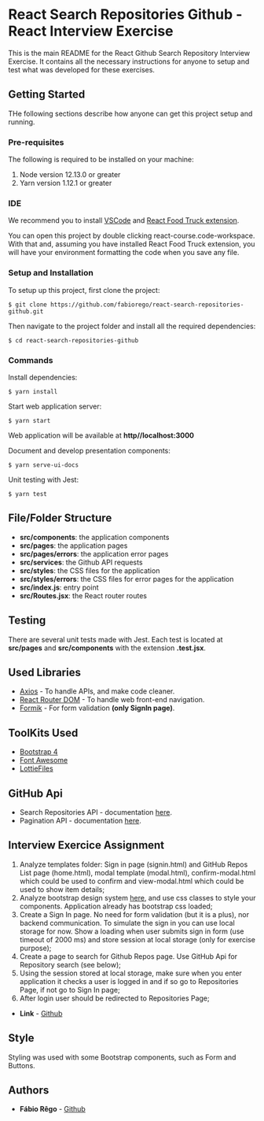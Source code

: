 # React Search Repositories Github - React Interview Exercise

This is the main README for the React Github Search Repository Interview Exercise. It contains all the necessary instructions for anyone to setup and test what was developed for these exercises.

## Getting Started

THe following sections describe how anyone can get this project setup and running.

### Pre-requisites

The following is required to be installed on your machine:

1. Node version 12.13.0 or greater
2. Yarn version 1.12.1 or greater

### IDE

We recommend you to install [VSCode](https://code.visualstudio.com/) and [React Food Truck extension](https://marketplace.visualstudio.com/items?itemName=burkeholland.react-food-truck).

You can open this project by double clicking react-course.code-workspace. With that and, assuming you have installed React Food Truck extension, you will have your environment formatting the code when you save any file.

### Setup and Installation

To setup up this project, first clone the project:

```
$ git clone https://github.com/fabiorego/react-search-repositories-github.git
```

Then navigate to the project folder and install all the required dependencies:

```
$ cd react-search-repositories-github
```

### Commands

Install dependencies:

```
$ yarn install
```

Start web application server:

```
$ yarn start
```

Web application will be available at **http//localhost:3000**

Document and develop presentation components:

```
$ yarn serve-ui-docs
```

Unit testing with Jest:

```
$ yarn test
```

## File/Folder Structure

- **src/components**: the application components
- **src/pages**: the application pages
- **src/pages/errors**: the application error pages
- **src/services**: the Github API requests
- **src/styles**: the CSS files for the application
- **src/styles/errors**: the CSS files for error pages for the application
- **src/index.js**: entry point
- **src/Routes.jsx**: the React router routes

## Testing

There are several unit tests made with Jest. Each test is located at **src/pages** and **src/components** with the extension **.test.jsx**.

## Used Libraries

- [Axios](https://github.com/axios/axios) - To handle APIs, and make code cleaner.
- [React Router DOM](https://reacttraining.com/react-router/web/guides/quick-start) - To handle web front-end navigation.
- [Formik](https://github.com/jaredpalmer/formik) - For form validation **(only SignIn page)**.

## ToolKits Used

- [Bootstrap 4](https://getbootstrap.com/)
- [Font Awesome](https://fontawesome.com/)
- [LottieFiles](https://lottiefiles.com/)

## GitHub Api

- Search Repositories API - documentation [here](https://developer.github.com/v3/search/#search-repositories).
- Pagination API - documentation [here](https://developer.github.com/v3/guides/traversing-with-pagination).

## Interview Exercice Assignment

1. Analyze templates folder: Sign in page (signin.html) and GitHub Repos List page (home.html), modal template (modal.html), confirm-modal.html which could be used to confirm and view-modal.html which could be used to show item details;
2. Analyze bootstrap design system [here](https://getbootstrap.com/docs/4.4/components/), and use css classes to style your components. Application already has bootstrap css loaded;
3. Create a Sign In page. No need for form validation (but it is a plus), nor backend communication. To simulate the sign in you can use local storage for now. Show a loading when user submits sign in form (use timeout of 2000 ms) and store session at local storage (only for exercise purpose);
4. Create a page to search for Github Repos page. Use GitHub Api for Repository search (see below);
5. Using the session stored at local storage, make sure when you enter application it checks a user is logged in and if so go to Repositories Page, if not go to Sign In page;
6. After login user should be redirected to Repositories Page;

- **Link** - [Github](https://github.com/joaoantunes87/react-interview-exercise)

## Style

Styling was used with some Bootstrap components, such as Form and Buttons.

## Authors

- **Fábio Rêgo** - [Github](https://github.com/fabiorego)
